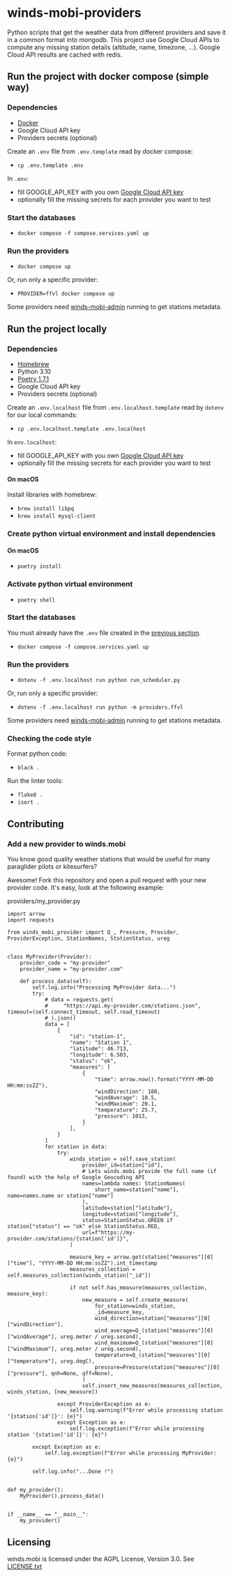 winds-mobi-providers
====================

Python scripts that get the weather data from different providers and save it in a common format into mongodb. 
This project use Google Cloud APIs to compute any missing station details (altitude, name, timezone, ...).
Google Cloud API results are cached with redis.

## Run the project with docker compose (simple way)
### Dependencies
- [Docker](https://docs.docker.com/get-docker/)
- Google Cloud API key
- Providers secrets (optional)

Create an `.env` file from `.env.template` read by docker compose:
- `cp .env.template .env`

In `.env`:
- fill GOOGLE_API_KEY with you own [Google Cloud API key](https://cloud.google.com/docs/authentication/api-keys#creating_an_api_key)
- optionally fill the missing secrets for each provider you want to test

### Start the databases
- `docker compose -f compose.services.yaml up`

### Run the providers
- `docker compose up`

Or, run only a specific provider:
- `PROVIDER=ffvl docker compose up`

Some providers need [winds-mobi-admin](https://github.com/winds-mobi/winds-mobi-admin#run-the-project-with-docker-compose-simple-way) running to get stations metadata.

## Run the project locally
### Dependencies
- [Homebrew](https://brew.sh)
- Python 3.10
- [Poetry 1.7.1](https://python-poetry.org)
- Google Cloud API key
- Providers secrets (optional)

Create an `.env.localhost` file from `.env.localhost.template` read by `dotenv` for our local commands:
- `cp .env.localhost.template .env.localhost`

In `env.localhost`:
- fill GOOGLE_API_KEY with you own [Google Cloud API key](https://cloud.google.com/docs/authentication/api-keys#creating_an_api_key)
- optionally fill the missing secrets for each provider you want to test

#### On macOS
Install libraries with homebrew:
- `brew install libpq`
- `brew install mysql-client`

### Create python virtual environment and install dependencies
#### On macOS
- `poetry install`

### Activate python virtual environment
- `poetry shell`

### Start the databases
You must already have the `.env` file created in the [previous section](#run-the-project-with-docker-compose-simple-way).
- `docker compose -f compose.services.yaml up`

### Run the providers
- `dotenv -f .env.localhost run python run_scheduler.py`

Or, run only a specific provider:
- `dotenv -f .env.localhost run python -m providers.ffvl`

Some providers need [winds-mobi-admin](https://github.com/winds-mobi/winds-mobi-admin#run-the-project-with-docker-compose-simple-way) running to get stations metadata.

### Checking the code style
Format python code:
- `black .`

Run the linter tools:
- `flake8 .`
- `isort .`

## Contributing
### Add a new provider to winds.mobi
You know good quality weather stations that would be useful for many paraglider pilots or kitesurfers? 

Awesome! Fork this repository and open a pull request with your new provider code. It's easy, look at the following
example:

providers/my_provider.py
```
import arrow
import requests

from winds_mobi_provider import Q_, Pressure, Provider, ProviderException, StationNames, StationStatus, ureg


class MyProvider(Provider):
    provider_code = "my-provider"
    provider_name = "my-provider.com"

    def process_data(self):
        self.log.info("Processing MyProvider data...")
        try:
            # data = requests.get(
            #     "https://api.my-provider.com/stations.json", timeout=(self.connect_timeout, self.read_timeout)
            # ).json()
            data = [
                {
                    "id": "station-1",
                    "name": "Station 1",
                    "latitude": 46.713,
                    "longitude": 6.503,
                    "status": "ok",
                    "measures": [
                        {
                            "time": arrow.now().format("YYYY-MM-DD HH:mm:ssZZ"),
                            "windDirection": 180,
                            "windAverage": 10.5,
                            "windMaximum": 20.1,
                            "temperature": 25.7,
                            "pressure": 1013,
                        }
                    ],
                }
            ]
            for station in data:
                try:
                    winds_station = self.save_station(
                        provider_id=station["id"],
                        # Lets winds.mobi provide the full name (if found) with the help of Google Geocoding API
                        names=lambda names: StationNames(
                            short_name=station["name"], name=names.name or station["name"]
                        ),
                        latitude=station["latitude"],
                        longitude=station["longitude"],
                        status=StationStatus.GREEN if station["status"] == "ok" else StationStatus.RED,
                        url=f"https://my-provider.com/stations/{station['id']}",
                    )

                    measure_key = arrow.get(station["measures"][0]["time"], "YYYY-MM-DD HH:mm:ssZZ").int_timestamp
                    measures_collection = self.measures_collection(winds_station["_id"])

                    if not self.has_measure(measures_collection, measure_key):
                        new_measure = self.create_measure(
                            for_station=winds_station,
                            _id=measure_key,
                            wind_direction=station["measures"][0]["windDirection"],
                            wind_average=Q_(station["measures"][0]["windAverage"], ureg.meter / ureg.second),
                            wind_maximum=Q_(station["measures"][0]["windMaximum"], ureg.meter / ureg.second),
                            temperature=Q_(station["measures"][0]["temperature"], ureg.degC),
                            pressure=Pressure(station["measures"][0]["pressure"], qnh=None, qff=None),
                        )
                        self.insert_new_measures(measures_collection, winds_station, [new_measure])

                except ProviderException as e:
                    self.log.warning(f"Error while processing station '{station['id']}': {e}")
                except Exception as e:
                    self.log.exception(f"Error while processing station '{station['id']}': {e}")

        except Exception as e:
            self.log.exception(f"Error while processing MyProvider: {e}")

        self.log.info("...Done !")


def my_provider():
    MyProvider().process_data()


if __name__ == "__main__":
    my_provider()
```

## Licensing
winds.mobi is licensed under the AGPL License, Version 3.0. See [LICENSE.txt](LICENSE.txt)
